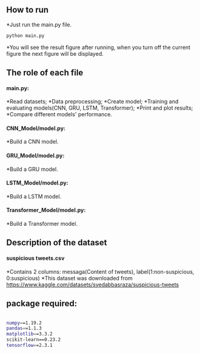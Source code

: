 
## How to run
*Just run the main.py file. 
```bash
python main.py
```
*You will see the result figure after running, when you turn off the current figure the next figure will be displayed.

## The role of each file
#### main.py: 

*Read datasets; 
*Data preprocessing;
*Create model;
*Training and evaluating models(CNN, GRU, LSTM, Transformer);
*Print and plot results;
*Compare different models' performance.

#### CNN_Model/model.py: 
*Build a CNN model.

#### GRU_Model/model.py: 
*Build a GRU model.

#### LSTM_Model/model.py: 
*Build a LSTM model.

#### Transformer_Model/model.py: 
*Build a Transformer model.



## Description of the dataset
#### suspicious tweets.csv
*Contains 2 columns: messaga(Content of tweets), label(1:non-suspicious, 0:suspicious)
*This dataset was downloaded from https://www.kaggle.com/datasets/syedabbasraza/suspicious-tweets

## package required:
```bash

numpy==1.19.2
pandas==1.1.3
matplotlib==3.3.2
scikit-learn==0.23.2
tensorflow==2.3.1

```

